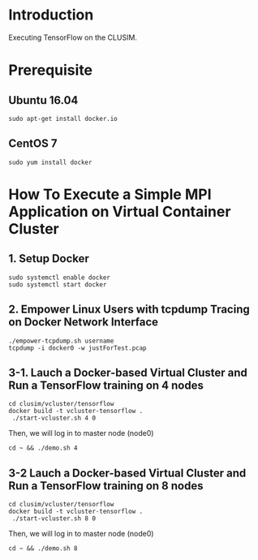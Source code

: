 # Introduction
Executing TensorFlow on the CLUSIM.

# Prerequisite
## Ubuntu 16.04
`sudo apt-get install docker.io`
## CentOS 7
 `sudo yum install docker`


# How To Execute a Simple MPI Application on Virtual Container Cluster
 ## 1. Setup Docker
 ```
 sudo systemctl enable docker
 sudo systemctl start docker
 ```

 ## 2. Empower Linux Users with tcpdump Tracing on Docker Network Interface

 ```
 ./empower-tcpdump.sh username
 tcpdump -i docker0 -w justForTest.pcap
```

## 3-1. Lauch a Docker-based Virtual Cluster and Run a TensorFlow training on 4 nodes
 ```
 cd clusim/vcluster/tensorflow
 docker build -t vcluster-tensorflow .
  ./start-vcluster.sh 4 0
 ```
 Then, we will log in to master node (node0)
 ```
 cd ~ && ./demo.sh 4
 ```
 ## 3-2 Lauch a Docker-based Virtual Cluster and Run a TensorFlow training on 8 nodes
 ```
 cd clusim/vcluster/tensorflow
 docker build -t vcluster-tensorflow .
  ./start-vcluster.sh 8 0
 ```
 Then, we will log in to master node (node0)
 ```
 cd ~ && ./demo.sh 8
 ```
